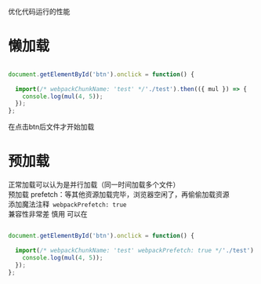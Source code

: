 优化代码运行的性能

# 懒加载

```javascript

document.getElementById('btn').onclick = function() {
  
  import(/* webpackChunkName: 'test' */'./test').then(({ mul }) => {
    console.log(mul(4, 5));
  });
};
```
在点击btn后文件才开始加载


# 预加载
正常加载可以认为是并行加载（同一时间加载多个文件）<br />预加载 prefetch：等其他资源加载完毕，浏览器空闲了，再偷偷加载资源<br />添加魔法注释` webpackPrefetch: true`<br />兼容性非常差 慎用 可以在
```javascript

document.getElementById('btn').onclick = function() {
  
  import(/* webpackChunkName: 'test' webpackPrefetch: true */'./test').then(({ mul }) => {
    console.log(mul(4, 5));
  });
};
```


